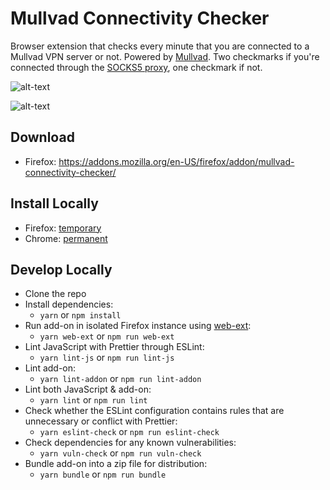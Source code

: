 # Mullvad Connectivity Checker

Browser extension that checks every minute that you are connected to a Mullvad VPN server or not. Powered by [Mullvad](https://am.i.mullvad.net/api). Two checkmarks if you're connected through the [SOCKS5 proxy](https://mullvad.net/en/guides/socks5-proxy/), one checkmark if not.

![alt-text](https://i.imgur.com/XSOgj74.png)

![alt-text](https://i.imgur.com/n2Ij9b5.png)

## Download
* Firefox: https://addons.mozilla.org/en-US/firefox/addon/mullvad-connectivity-checker/

## Install Locally
* Firefox: [temporary](https://developer.mozilla.org/en-US/Add-ons/WebExtensions/Temporary_Installation_in_Firefox)
* Chrome: [permanent](https://superuser.com/questions/247651/how-does-one-install-an-extension-for-chrome-browser-from-the-local-file-system/247654#247654)

## Develop Locally
* Clone the repo
* Install dependencies: 
	* `yarn` or `npm install`
* Run add-on in isolated Firefox instance using [web-ext](https://developer.mozilla.org/en-US/Add-ons/WebExtensions/Getting_started_with_web-ext):
	* `yarn web-ext` or `npm run web-ext`
* Lint JavaScript with Prettier through ESLint:
	* `yarn lint-js` or `npm run lint-js`
* Lint add-on:
	* `yarn lint-addon` or `npm run lint-addon`
* Lint both JavaScript & add-on:
	* `yarn lint` or `npm run lint`
* Check whether the ESLint configuration contains rules that are unnecessary or conflict with Prettier:
	* `yarn eslint-check` or `npm run eslint-check`
* Check dependencies for any known vulnerabilities:
	* `yarn vuln-check` or `npm run vuln-check`
* Bundle add-on into a zip file for distribution:
	* `yarn bundle` or `npm run bundle`
